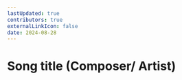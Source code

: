 ```yaml
---
lastUpdated: true
contributors: true
externalLinkIcon: false
date: 2024-08-28
---
```

# Song title (Composer/ Artist)